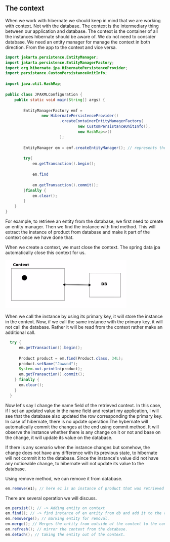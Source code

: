 ## The context

When we work with hibernate
we should keep in mind that we
are working with context. 
Not with the database. The
context is the intermediary thing between our application and database.
The context is the container of all the
instances hibernate should be aware of. We do not need to consider
database. 
We need an entity manager for manage the context in both direction.
From the app to the context and vice versa.

```java
import jakarta.persistence.EntityManager;
import jakarta.persistence.EntityManagerFactory;
import org.hibernate.jpa.HibernatePersistenceProvider;
import persistance.CustomPersistanceUnitInfo;

import java.util.HashMap;

public class JPAXMLConfiguration {
    public static void main(String[] args) {

        EntityManagerFactory emf =
                new HibernatePersistenceProvider()
                        .createContainerEntityManagerFactory(
                                new CustomPersistanceUnitInfo(),
                                new HashMap<>()
                        );
        
        EntityManager em = emf.createEntityManager(); // represents the context

        try{
            em.getTransaction().begin();
            
            em.find
            
            em.getTransaction().commit();
        }finally {
            em.clear();
        }
    }
}
```
For example, to retrieve an entity from the database, we first need to create an entity manager.
Then we find the instance with find method. This will extract the
instance of product from database and make it part of the context
once we have done that.

When we create a context, we must close the context. The spring 
data jpa automatically close this context for us. 

![img.png](img.png)

When we call the instance by using its primary key, it will store the
instance in the context. Now, if we call the same instance with the primary key,
it will not call the database. Rather it will be read from the context rather
make an additional call. 

```java
  try {
      em.getTransaction().begin();

      Product product = em.find(Product.class, 34L);
      product.setName("Jawwad");
      System.out.println(product);
      em.getTransaction().commit();
    } finally {
      em.clear();
    }
  }
```

Now let's say I change the name field of the retrieved context.
In this case, if I set an updated value in the name field and
restart my application, I will see that the database also
updated the row corresponding the primary key.
In case of hibernate, there is no update operation.The hybernate
will automatically commit the changes at the end using commit method.
It will observe the instance whether there is any change on it or not
and base on the change, it will update its value on the database.

If there is any scenario when the instance changes but somehow, the change does not
have any difference with its previous state, to hibernate will not commit it
to the database. Since the instance's value did not have any noticeable change,
to hibernate will not update its value to the database.

Using remove method, we can remove it from database.

```java
em.remove(e1); // here e1 is an instance of product that was retrieved from db.
```
There are several operation we will discuss.

```java
em.persist(); // -> Adding entity on context
em.find(); // -> find instance of en entity from db and add it to the context if it does not exist.
em.removerge(); // marking entity for removal.
em.merge(); // Merges the entity from outside of the context to the context. The entity must exits in the database.
em.refresh(); // mirror the context from the database.
em.detach(); // taking the entity out of the context.
```






